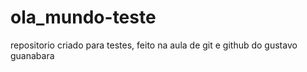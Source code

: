 # ola_mundo-teste
 repositorio criado para testes, feito na aula de git e github do gustavo guanabara
